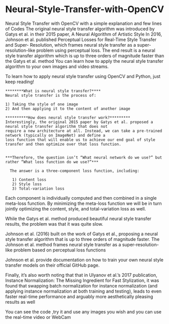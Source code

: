 # Neural-Style-Transfer-with-OpenCV
Neural Style Transfer with OpenCV  with a simple explanation and few lines of Codes
The original neural style transfer algorithm was introduced by Gatys et al. in their 2015 paper, 
A Neural Algorithm of Artistic Style
In 2016, Johnson et al. published Perceptual Losses for Real-Time Style Transfer and Super- Resolution,
which frames neural style transfer as a super-resolution-like problem using perceptual loss. 
The end result is a neural style transfer algorithm which is up to three orders of magnitude faster than the Gatys et al. 
method 
You can learn how to apply the neural style transfer algorithm to your own images and video streams.

To learn how to apply neural style transfer using OpenCV and Python, just keep reading!

    ********What is neural style transfer?****
    Neural style transfer is the process of:

    1) Taking the style of one image
    2) And then applying it to the content of another image
    
    **********How does neural style transfer work?*********
    Interestingly, the original 2015 paper by Gatys et al. proposed a neural style transfer algorithm that does not
    require a new architecture at all. Instead, we can take a pre-trained network (typically on ImageNet) and define a
    loss function that will enable us to achieve our end goal of style transfer and then optimize over that loss function.
    
    
    ***Therefore, the question isn’t “What neural network do we use?” but rather “What loss function do we use?”***

      The answer is a three-component loss function, including:

       1) Content loss
       2) Style loss
       3) Total-variation loss
       
 Each component is individually computed and then combined in a single meta-loss function. By minimizing the meta-loss function
 we will be in turn jointly optimizing the content, style, and total-variation loss as well.
 
 While the Gatys et al. method produced beautiful neural style transfer results, the problem was that it was quite slow.
 
 
 Johnson et al. (2016) built on the work of Gatys et al., proposing a neural style transfer algorithm that is up to
 three orders of magnitude faster. The Johnson et al. method frames neural style transfer as a super-resolution-like 
 problem based on perceptual loss functions
 
 
 Johnson et al. provide documentation on how to train your own neural style transfer models
  on their official GitHub page.
  
  Finally, it’s also worth noting that that in Ulyanov et al.’s 2017 publication, Instance Normalization: 
  The Missing Ingredient for Fast Stylization, it was found that swapping batch normalization for instance normalization 
  (and applying instance normalization at both training and testing), leads to even faster real-time performance and
  arguably more aesthetically pleasing results as well
  
  You can see the code ,try it and use any images you wish and you can use the real-time video or WebCam

